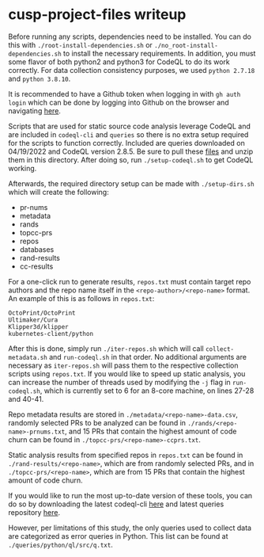 # cusp-project-files writeup

Before running any scripts, dependencies need to be installed. You can do this
with `./root-install-dependencies.sh` or `./no_root-install-dependencies.sh` to 
install the necessary requirements. In addition, you must some flavor of both
python2 and python3 for CodeQL to do its work correctly. For data collection
consistency purposes, we used `python 2.7.18` and `python 3.8.10`.

It is recommended to have a Github token when logging in with `gh auth login`
which can be done by logging into Github on the browser and navigating [here](https://github.com/settings/tokens).

Scripts that are used for static source code analysis leverage CodeQL and are
included in `codeql-cli` and `queries` so there is no extra setup required
for the scripts to function correctly. Included are queries downloaded on
04/19/2022 and CodeQL version 2.8.5. Be sure to pull these [files](https://drive.google.com/drive/u/0/folders/1cPSqjKlzzFfeZeT_-LjNTm2LsheBBUYF)
and unzip them in this directory. After doing so, run `./setup-codeql.sh` to
get CodeQL working.

Afterwards, the required directory setup can be made with `./setup-dirs.sh`
which will create the following:

- pr-nums
- metadata
- rands
- topcc-prs
- repos
- databases
- rand-results
- cc-results

For a one-click run to generate results, `repos.txt` must contain target repo
authors and the repo name itself in the `<repo-author>/<repo-name>` format. An
example of this is as follows in `repos.txt`:

```
OctoPrint/OctoPrint
Ultimaker/Cura
Klipper3d/klipper
kubernetes-client/python
```

After this is done, simply run `./iter-repos.sh` which will call `collect-metadata.sh`
and `run-codeql.sh` in that order. No additional arguments are necessary as `iter-repos.sh`
will pass them to the respective collection scripts using `repos.txt`. If you
would like to speed up static analysis, you can increase the number of threads
used by modifying the `-j` flag in `run-codeql.sh`, which is currently set to
6 for an 8-core machine, on lines 27-28 and 40-41.

Repo metadata results are stored in `./metadata/<repo-name>-data.csv`, randomly
selected PRs to be analyzed can be found in `./rands/<repo-name>-prnums.txt`,
and 15 PRs that contain the highest amount of code churn can be found in
`./topcc-prs/<repo-name>-ccprs.txt`.

Static analysis results from specified repos in `repos.txt` can be found in `./rand-results/<repo-name>`,
which are from randomly selected PRs, and in `./topcc-prs/<repo-name>`, which
are from 15 PRs that contain the highest amount of code churn.

If you would like to run the most up-to-date version of these tools, you can do
so by downloading the latest codeql-cli [here](https://github.com/github/codeql-cli-binaries/releases)
and latest queries repository [here](https://github.com/github/codeql).

However, per limitations of this study, the only queries used to collect data
are categorized as error queries in Python. This list can be found at `./queries/python/ql/src/q.txt`.
